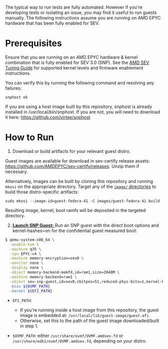 The typical way to run tests are fully automated. However if you're developing tests or isolating an issue, you may find it useful to run guests manually. The following instructions assume you are running on AMD EPYC hardware that has been fully enabled for SEV.

# Prerequisites

Ensure that you are running on an AMD EPYC hardware & kernel combination that is fully enabled for SEV 3.0 (SNP). See the [AMD SEV Tuning Guide](https://www.amd.com/content/dam/amd/en/documents/epyc-technical-docs/tuning-guides/58207-using-sev-with-amd-epyc-processors.pdf) for supported kernel levels and firmware enablement instructions.

You can verify this by running the following command and resolving any failures:

```
snphost ok
```

If you are using a host image built by this repository, snphost is already installed in /usr/local/bin/snphost. If you are not, you will need to download it here: https://github.com/virtee/snphost

# How to Run

1. Download or build artifacts for your relevant guest distro.

Guest images are available for download in sev-certify release assets: https://github.com/AMDEPYC/sev-certify/releases. Unzip them if necessary.

Alternatively, images can be built by cloning this repository and running `mkosi` on the appropriate directory. Target any of the [`image/` directories](https://github.com/AMDEPYC/sev-certify/tree/main/images) to build those distro-specific artifacts:

```
sudo mkosi --image-id=guest-fedora-41 -C images/guest-fedora-41 build
```

Resulting image, kernel, boot ramfs will be deposited in the targeted directory.

2. <ins>**Launch SNP Guest:** </ins>   Run an SNP guest with the direct boot options and kernel-hashes=on for the confidential guest measured boot:

```sh
$ qemu-system-x86_64 \
  -enable-kvm \
  -machine q35 \
  -cpu EPYC-v4 \
  -machine memory-encryption=sev0 \
  -monitor none \
  -display none \
  -object memory-backend-memfd,id=ram1,size=2048M \
  -machine memory-backend=ram1 \
  -object sev-snp-guest,id=sev0,cbitpos=51,reduced-phys-bits=1,kernel-hashes=on" \
  -bios ${OVMF_PATH} 
  -kernel ${EFI_PATH}
```

- `EFI_PATH`: 
  - If you're running inside a host image from this repository, the guest image is embedded at: `/usr/local/lib/guest-image/guest.efi`.
  - Otherwise, set this to the path of the guest image downloaded/built in step 1.

- `$OVMF_PATH`: either `/usr/share/ovmf/OVMF.amdsev.fd` or `/usr/share/edk2/ovmf/OVMF.amdsev.fd`, depending on your distro.


